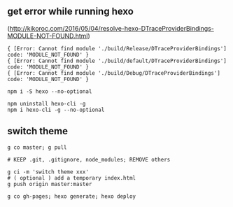 
## get error while running hexo
(http://kikoroc.com/2016/05/04/resolve-hexo-DTraceProviderBindings-MODULE-NOT-FOUND.html)
```shell
{ [Error: Cannot find module './build/Release/DTraceProviderBindings'] code: 'MODULE_NOT_FOUND' }
{ [Error: Cannot find module './build/default/DTraceProviderBindings'] code: 'MODULE_NOT_FOUND' }
{ [Error: Cannot find module './build/Debug/DTraceProviderBindings'] code: 'MODULE_NOT_FOUND' }
```

```shell
npm i -S hexo --no-optional
``` 

```shell
npm uninstall hexo-cli -g
npm i hexo-cli -g --no-optional
```

## switch theme
```shell
g co master; g pull

# KEEP .git, .gitignore, node_modules; REMOVE others

g ci -m 'switch theme xxx'
# ( optional ) add a temporary index.html
g push origin master:master

g co gh-pages; hexo generate; hexo deploy
```
